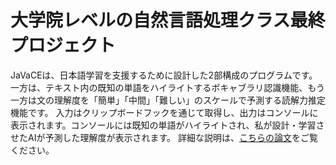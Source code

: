 # 大学院レベルの自然言語処理クラス最終プロジェクト

JaVaCEは、日本語学習を支援するために設計した2部構成のプログラムです。一方は、テキスト内の既知の単語をハイライトするボキャブラリ認識機能、もう一方は文の理解度を「簡単」「中間」「難しい」のスケールで予測する読解力推定機能です。
入力はクリップボードフックを通じて取得し、出力はコンソールに表示されます。コンソールには既知の単語がハイライトされ、私が設計・学習させたAIが予測した理解度が表示されます。
詳細な説明は、[こちらの論文](https://github.com/sdavis175/JaVaCE/blob/main/JaVaCe%20Report.pdf)をご覧ください。